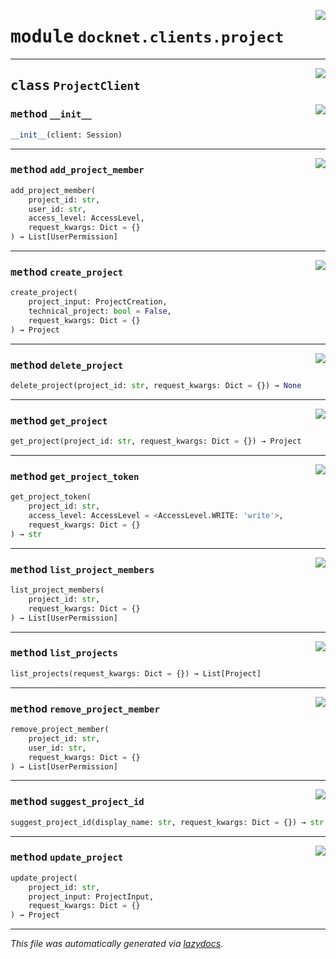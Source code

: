 <!-- markdownlint-disable -->

<a href="https://github.com/khulnasoft/docknet/blob/main/backend/src/docknet/clients/project.py#L0"><img align="right" style="float:right;" src="https://img.shields.io/badge/-source-cccccc?style=flat-square"></a>

# <kbd>module</kbd> `docknet.clients.project`






---

<a href="https://github.com/khulnasoft/docknet/blob/main/backend/src/docknet/clients/project.py#L12"><img align="right" style="float:right;" src="https://img.shields.io/badge/-source-cccccc?style=flat-square"></a>

## <kbd>class</kbd> `ProjectClient`




<a href="https://github.com/khulnasoft/docknet/blob/main/backend/src/docknet/clients/project.py#L13"><img align="right" style="float:right;" src="https://img.shields.io/badge/-source-cccccc?style=flat-square"></a>

### <kbd>method</kbd> `__init__`

```python
__init__(client: Session)
```








---

<a href="https://github.com/khulnasoft/docknet/blob/main/backend/src/docknet/clients/project.py#L75"><img align="right" style="float:right;" src="https://img.shields.io/badge/-source-cccccc?style=flat-square"></a>

### <kbd>method</kbd> `add_project_member`

```python
add_project_member(
    project_id: str,
    user_id: str,
    access_level: AccessLevel,
    request_kwargs: Dict = {}
) → List[UserPermission]
```





---

<a href="https://github.com/khulnasoft/docknet/blob/main/backend/src/docknet/clients/project.py#L24"><img align="right" style="float:right;" src="https://img.shields.io/badge/-source-cccccc?style=flat-square"></a>

### <kbd>method</kbd> `create_project`

```python
create_project(
    project_input: ProjectCreation,
    technical_project: bool = False,
    request_kwargs: Dict = {}
) → Project
```





---

<a href="https://github.com/khulnasoft/docknet/blob/main/backend/src/docknet/clients/project.py#L64"><img align="right" style="float:right;" src="https://img.shields.io/badge/-source-cccccc?style=flat-square"></a>

### <kbd>method</kbd> `delete_project`

```python
delete_project(project_id: str, request_kwargs: Dict = {}) → None
```





---

<a href="https://github.com/khulnasoft/docknet/blob/main/backend/src/docknet/clients/project.py#L39"><img align="right" style="float:right;" src="https://img.shields.io/badge/-source-cccccc?style=flat-square"></a>

### <kbd>method</kbd> `get_project`

```python
get_project(project_id: str, request_kwargs: Dict = {}) → Project
```





---

<a href="https://github.com/khulnasoft/docknet/blob/main/backend/src/docknet/clients/project.py#L99"><img align="right" style="float:right;" src="https://img.shields.io/badge/-source-cccccc?style=flat-square"></a>

### <kbd>method</kbd> `get_project_token`

```python
get_project_token(
    project_id: str,
    access_level: AccessLevel = <AccessLevel.WRITE: 'write'>,
    request_kwargs: Dict = {}
) → str
```





---

<a href="https://github.com/khulnasoft/docknet/blob/main/backend/src/docknet/clients/project.py#L68"><img align="right" style="float:right;" src="https://img.shields.io/badge/-source-cccccc?style=flat-square"></a>

### <kbd>method</kbd> `list_project_members`

```python
list_project_members(
    project_id: str,
    request_kwargs: Dict = {}
) → List[UserPermission]
```





---

<a href="https://github.com/khulnasoft/docknet/blob/main/backend/src/docknet/clients/project.py#L16"><img align="right" style="float:right;" src="https://img.shields.io/badge/-source-cccccc?style=flat-square"></a>

### <kbd>method</kbd> `list_projects`

```python
list_projects(request_kwargs: Dict = {}) → List[Project]
```





---

<a href="https://github.com/khulnasoft/docknet/blob/main/backend/src/docknet/clients/project.py#L90"><img align="right" style="float:right;" src="https://img.shields.io/badge/-source-cccccc?style=flat-square"></a>

### <kbd>method</kbd> `remove_project_member`

```python
remove_project_member(
    project_id: str,
    user_id: str,
    request_kwargs: Dict = {}
) → List[UserPermission]
```





---

<a href="https://github.com/khulnasoft/docknet/blob/main/backend/src/docknet/clients/project.py#L55"><img align="right" style="float:right;" src="https://img.shields.io/badge/-source-cccccc?style=flat-square"></a>

### <kbd>method</kbd> `suggest_project_id`

```python
suggest_project_id(display_name: str, request_kwargs: Dict = {}) → str
```





---

<a href="https://github.com/khulnasoft/docknet/blob/main/backend/src/docknet/clients/project.py#L44"><img align="right" style="float:right;" src="https://img.shields.io/badge/-source-cccccc?style=flat-square"></a>

### <kbd>method</kbd> `update_project`

```python
update_project(
    project_id: str,
    project_input: ProjectInput,
    request_kwargs: Dict = {}
) → Project
```








---

_This file was automatically generated via [lazydocs](https://github.com/khulnasoft/lazydocs)._
